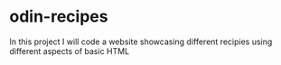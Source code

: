 # odin-recipes

In this project I will code a website showcasing different recipies using different aspects of basic HTML